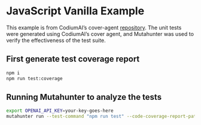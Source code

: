 # JavaScript Vanilla Example

This example is from CodiumAI’s cover-agent [repository](https://github.com/Codium-ai/cover-agent/tree/main/templated_tests/js_vanilla). The unit tests were generated using CodiumAI’s cover agent, and Mutahunter was used to verify the effectiveness of the test suite.

## First generate test coverage report

```bash
npm i
npm run test:coverage
```

## Running Mutahunter to analyze the tests

```bash
export OPENAI_API_KEY=your-key-goes-here
mutahunter run --test-command "npm run test" --code-coverage-report-path "coverage/coverage.xml" --only-mutate-file-paths "ui.js" --model "gpt-3.5-turbo"
```
